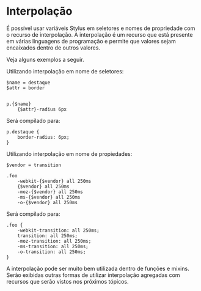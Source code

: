 # Interpolação

É possível usar variáveis Stylus em seletores e nomes de propriedade com o recurso de interpolação. A interpolação é um recurso que está presente em várias linguagens de programação e permite que valores sejam encaixados dentro de outros valores.

Veja alguns exemplos a seguir.

Utilizando interpolação em nome de seletores:

```
$name = destaque
$attr = border


p.{$name}
	{$attr}-radius 6px
```

Será compilado para:

```
p.destaque {
	border-radius: 6px;
}
```

Utilizando interpolação em nome de propiedades:

```
$vendor = transition

.foo
	-webkit-{$vendor} all 250ms
	{$vendor} all 250ms
	-moz-{$vendor} all 250ms
	-ms-{$vendor} all 250ms
	-o-{$vendor} all 250ms
```

Será compilado para:

```
.foo {
	-webkit-transition: all 250ms;
	transition: all 250ms;
	-moz-transition: all 250ms;
	-ms-transition: all 250ms;
	-o-transition: all 250ms;
}
```

A interpolação pode ser muito bem utilizada dentro de funções e mixins. Serão exibidas outras formas de utilizar interpolação agregadas com recursos que serão vistos nos próximos tópicos.
